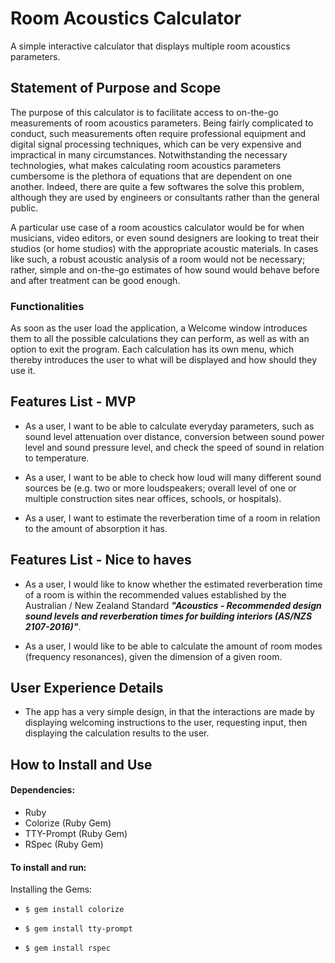# Room Acoustics Calculator

A simple interactive calculator that displays multiple room acoustics parameters.

## Statement of Purpose and Scope

The purpose of this calculator is to facilitate access to on-the-go measurements of room acoustics parameters. Being fairly complicated to conduct, such measurements often require professional equipment and digital signal processing techniques, which can be very expensive and impractical in many circumstances. Notwithstanding the necessary technologies, what makes calculating room acoustics parameters cumbersome is the plethora of equations that are dependent on one another. Indeed, there are quite a few softwares the solve this problem, although they are used by engineers or consultants rather than the general public. 

A particular use case of a room acoustics calculator would be for when musicians, video editors, or even sound designers are looking to treat their studios (or home studios) with the appropriate acoustic materials. In cases like such, a robust acoustic analysis of a room would not be necessary; rather, simple and on-the-go estimates of how sound would behave before and after treatment can be good enough.

### Functionalities 

As soon as the user load the application, a Welcome window introduces them to all the possible calculations they can perform, as well as with an option to exit the program. Each calculation has its own menu, which thereby introduces the user to what will be displayed and how should they use it.  



## Features List - MVP

- As a user, I want to be able to calculate everyday parameters, such as sound level attenuation over distance, conversion between sound power level and sound pressure level, and check the speed of sound in relation to temperature.

- As a user, I want to be able to check how loud will many different sound sources be (e.g. two or more loudspeakers; overall level of one or multiple construction sites near offices, schools, or hospitals).

- As a user, I want to estimate the reverberation time of a room in relation to the amount of absorption it has. 

  

## Features List - Nice to haves

- As a user, I would like to know whether the estimated reverberation time of a room is within the recommended values established by the Australian / New Zealand Standard  ***"Acoustics - Recommended design sound levels and reverberation times for building interiors (AS/NZS 2107-2016)"***.

- As a user, I would like to be able to calculate the amount of room modes (frequency resonances), given the dimension of a given room.

  

## User Experience Details

- The app has a very simple design, in that the interactions are made by displaying welcoming instructions to the user, requesting input, then displaying the calculation results to the user.

  

## How to Install and Use

#### Dependencies:

- Ruby
- Colorize (Ruby Gem)
- TTY-Prompt (Ruby Gem)
- RSpec (Ruby Gem)

#### To install and run:

Installing the Gems:

- `$ gem install colorize`

- `$ gem install tty-prompt`

- `$ gem install rspec`

  

  

